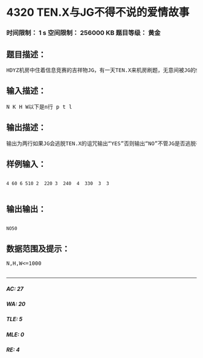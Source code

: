 # 4320 TEN.X与JG不得不说的爱情故事   
### 时间限制： 1 s     空间限制： 256000 KB     题目等级： 黄金  
## 题目描述：  

<pre>
HDYZ机房中住着信息竞赛的吉祥物JG，有一天TEN.X来机房刷题，无意间被JG的侧脸感动，于是TEN.X开始了泡JG的究极之旅。。。。。JG表示TEN.X真的很烦，终于有一天，JG在TEN.X抚摸完自己光滑的侧脸后，被TEN.X的一句：“做我的男宠吧。”激怒。终于拿出了自己的必杀技——狗带。已知JG有N个狗带，每个狗带有一个伤害值p,将会花费时间t，以及力气l。JG的力量值为W，在H秒后TEN.X会反应过来,TEN.X的血量为K,并对JG施展神技——TEN.X的诅咒，将会使JG瞬间转移到TEN.X的胯下。JG不想被TEN.X压，于是他找到了对此颇有经验的你来告诉他是否会被TEN.X压到床上，好提前准备必需用品。
</pre>
  
  
## 输入描述：  

<pre>
N K H W以下是n行 p t l 
</pre>
  
  
## 输出描述：  

<pre>
输出为两行如果JG会逃脱TEN.X的诅咒输出“YES”否则输出“NO”不管JG是否逃脱在下一行输出JG所能造成的最大伤害
</pre>
  
  
## 样例输入：  

<pre><code>
4 60 6 510 2  220 3  240  4  330  3  3  

</code></pre>
  
  
## 输出输出：  

<pre><code>
NO50
</code></pre>
  
  
## 数据范围及提示：  

<pre>
N,H,W<=1000  

</pre>
  
  
***  

##### AC: 27  
##### WA: 20  
##### TLE: 5  
##### MLE: 0  
##### RE: 4  
